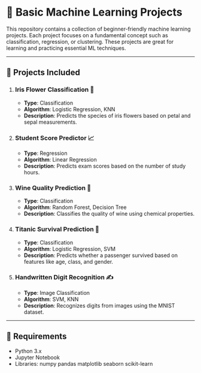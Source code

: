 # 🧠 Basic Machine Learning Projects

This repository contains a collection of beginner-friendly machine learning projects. Each project focuses on a fundamental concept such as classification, regression, or clustering. These projects are great for learning and practicing essential ML techniques.

---

## 📁 Projects Included

1. ### Iris Flower Classification 🌸
   - **Type**: Classification
   - **Algorithm**: Logistic Regression, KNN
   - **Description**: Predicts the species of iris flowers based on petal and sepal measurements.

2. ### Student Score Predictor 📈
   - **Type**: Regression
   - **Algorithm**: Linear Regression
   - **Description**: Predicts exam scores based on the number of study hours.

3. ### Wine Quality Prediction 🍷
   - **Type**: Classification
   - **Algorithm**: Random Forest, Decision Tree
   - **Description**: Classifies the quality of wine using chemical properties.

4. ### Titanic Survival Prediction 🚢
   - **Type**: Classification
   - **Algorithm**: Logistic Regression, SVM
   - **Description**: Predicts whether a passenger survived based on features like age, class, and gender.

5. ### Handwritten Digit Recognition ✍️
   - **Type**: Image Classification
   - **Algorithm**: SVM, KNN
   - **Description**: Recognizes digits from images using the MNIST dataset.

---

## 🔧 Requirements

- Python 3.x
- Jupyter Notebook
- Libraries:
  numpy
 pandas
 matplotlib
 seaborn
 scikit-learn

